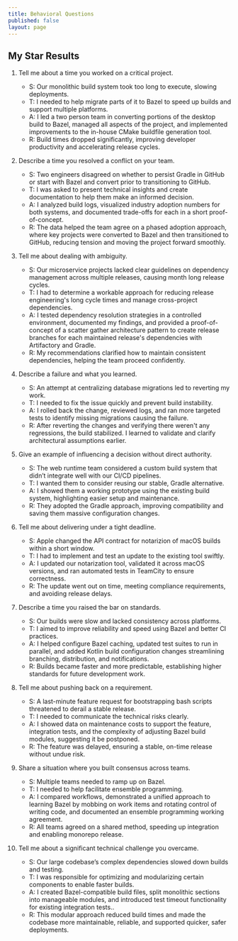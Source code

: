 ```yaml
---
title: Behavioral Questions
published: false
layout: page
---
```


## My Star Results

1. Tell me about a time you worked on a critical project.
    * S: Our monolithic build system took too long to execute, slowing deployments.
    * T: I needed to help migrate parts of it to Bazel to speed up builds and support multiple platforms.
    * A: I led a two person team in converting portions of the desktop build to Bazel, managed all aspects of the project, and implemented improvements to the in-house CMake buildfile generation tool.
    * R: Build times dropped significantly, improving developer productivity and accelerating release cycles.

2. Describe a time you resolved a conflict on your team.
    * S: Two engineers disagreed on whether to persist Gradle in GitHub or start with Bazel and convert prior to transitioning to GitHub.
    * T: I was asked to present technical insights and create documentation to help them make an informed decision.
    * A: I analyzed build logs, visualized industry adoption numbers for both systems, and documented trade-offs for each in a short proof-of-concept.
    * R: The data helped the team agree on a phased adoption approach, where key projects were converted to Bazel and then transitioned to GitHub, reducing tension and moving the project forward smoothly.

3. Tell me about dealing with ambiguity.
    * S: Our microservice projects lacked clear guidelines on dependency management across multiple releases, causing month long release cycles.
    * T: I had to determine a workable approach for reducing release engineering's long cycle times and manage cross-project dependencies.
    * A: I tested dependency resolution strategies in a controlled environment, documented my findings, and provided a proof-of-concept of a scatter gather architecture pattern to create release branches for each maintained release's dependencies  with Artifactory and Gradle.
    * R: My recommendations clarified how to maintain consistent dependencies, helping the team proceed confidently.

4. Describe a failure and what you learned.
    * S: An attempt at centralizing database migrations led to reverting my work.
    * T: I needed to fix the issue quickly and prevent build instability.
    * A: I rolled back the change, reviewed logs, and ran more targeted tests to identify missing migrations causing the failure.
    * R: After reverting the changes and verifying there weren't any regressions, the build stabilized. I learned to validate and clarify architectural assumptions earlier.

5. Give an example of influencing a decision without direct authority.
    * S: The web runtime team considered a custom build system that didn’t integrate well with our CI/CD pipelines.
    * T: I wanted them to consider reusing our stable, Gradle alternative.
    * A: I showed them a working prototype using the existing build system, highlighting easier setup and maintenance.
    * R: They adopted the Gradle approach, improving compatibility and saving them massive configuration changes.

6. Tell me about delivering under a tight deadline.
    * S: Apple changed the API contract for notarizion of macOS builds within a short window.
    * T: I had to implement and test an update to the existing tool swiftly.
    * A: I updated our notarization tool, validated it across macOS versions, and ran automated tests in TeamCity to ensure correctness.
    * R: The update went out on time, meeting compliance requirements, and avoiding release delays.

7. Describe a time you raised the bar on standards.
    * S: Our builds were slow and lacked consistency across platforms.
    * T: I aimed to improve reliability and speed using Bazel and better CI practices.
    * A: I helped configure Bazel caching, updated test suites to run in parallel, and added Kotlin build configuration changes streamlining branching, distribution, and notifications.
    * R: Builds became faster and more predictable, establishing higher standards for future development work.

8. Tell me about pushing back on a requirement.
    * S: A last-minute feature request for bootstrapping bash scripts threatened to derail a stable release.
    * T: I needed to communicate the technical risks clearly.
    * A: I showed data on maintenance costs to support the feature, integration tests, and the complexity of adjusting Bazel build modules, suggesting it be postponed.
    * R: The feature was delayed, ensuring a stable, on-time release without undue risk.

9. Share a situation where you built consensus across teams.
    * S: Multiple teams needed to ramp up on Bazel.
    * T: I needed to help facilitate ensemble programming.
    * A: I compared workflows, demonstrated a unified approach to learning Bazel by mobbing on work items and rotating control of writing code, and documented an ensemble programming working agreement.
    * R: All teams agreed on a shared method, speeding up integration and enabling monorepo release.

10. Tell me about a significant technical challenge you overcame.
    * S: Our large codebase’s complex dependencies slowed down builds and testing.
    * T: I was responsible for optimizing and modularizing certain components to enable faster builds.
    * A: I created Bazel-compatible build files, split monolithic sections into manageable modules, and introduced test timeout functionality for existing integration tests..
    * R: This modular approach reduced build times and made the codebase more maintainable, reliable, and supported quicker, safer deployments.
